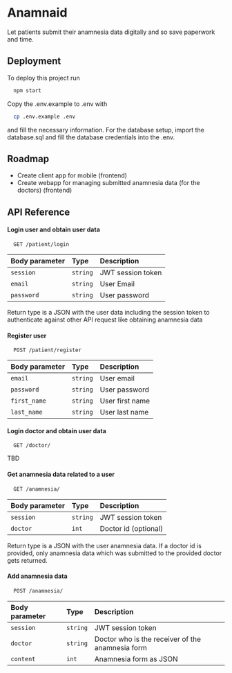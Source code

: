 
# Anamnaid

Let patients submit their anamnesia data digitally and so save paperwork and time.


## Deployment

To deploy this project run

```bash
  npm start
```

Copy the .env.example to .env with
```bash
  cp .env.example .env
```
and fill the necessary information. For the database setup, import the database.sql and fill the database credentials into the .env.


## Roadmap

- Create client app for mobile (frontend)
- Create webapp for managing submitted anamnesia data (for the doctors) (frontend)


## API Reference

#### Login user and obtain user data

```http
  GET /patient/login
```

| Body parameter | Type     | Description                |
| :-------- | :------- | :------------------------- |
| `session` | `string` | JWT session token | Deprecated, to be removed
| `email` | `string` | User Email |
| `password` | `string` | User password |

Return type is a JSON with the user data including the session token to authenticate against other API request like obtaining anamnesia data

#### Register user

```http
  POST /patient/register
```

| Body parameter | Type     | Description                |
| :-------- | :------- | :------------------------- |
| `email` | `string` | User email |
| `password` | `string` | User password |
| `first_name` | `string` | User first name |
| `last_name` | `string` | User last name |


#### Login doctor and obtain user data

```http
  GET /doctor/
```
TBD

#### Get anamnesia data related to a user

```http
  GET /anamnesia/
```

| Body parameter | Type     | Description                |
| :-------- | :------- | :------------------------- |
| `session` | `string` | JWT session token |
| `doctor` | `int` | Doctor id (optional) |

Return type is a JSON with the user anamnesia data. If a doctor id is provided,
only anamnesia data which was submitted to the provided doctor gets returned.

#### Add anamnesia data

```http
  POST /anamnesia/
```

| Body parameter | Type     | Description                |
| :-------- | :------- | :------------------------- |
| `session` | `string` | JWT session token |
| `doctor` | `string` | Doctor who is the receiver of the anamnesia form |
| `content` | `int` | Anamnesia form as JSON |




